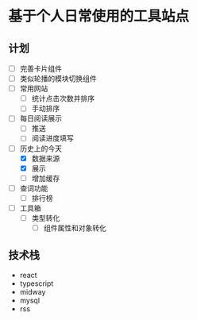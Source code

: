 # 基于个人日常使用的工具站点

## 计划

- [ ] 完善卡片组件
- [ ] 类似轮播的模块切换组件 
- [ ] 常用网站
  - [ ] 统计点击次数并排序
  - [ ] 手动排序
- [ ] 每日阅读展示
  - [ ] 推送
  - [ ] 阅读进度填写
- [ ] 历史上的今天
  - [x] 数据来源
  - [x] 展示
  - [ ] 增加缓存
- [ ] 查词功能
  - [ ] 排行榜
- [ ] 工具箱
  - [ ] 类型转化
    - [ ] 组件属性和对象转化

## 技术栈

- react
- typescript
- midway
- mysql
- rss